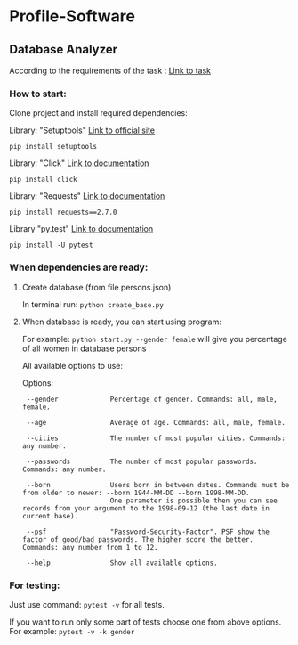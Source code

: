 # Profile-Software
## Database Analyzer

According to the requirements of the task : [Link to task](https://git.profil-software.com/recruitment-july-2020/backend/-/blob/master/README.md)


### How to start:

Clone project and install required dependencies:

Library: "Setuptools" [Link to official site](https://packaging.python.org/tutorials/installing-packages/)

```pip install setuptools```

Library: "Click" [Link to documentation](https://click.palletsprojects.com/en/7.x/)

```pip install click```

Library: "Requests" [Link to documentation](https://requests.readthedocs.io/en/master/)

```pip install requests==2.7.0```

Library "py.test" [Link to documentation](https://docs.pytest.org/en/latest/contents.html)

```pip install -U pytest```

### When dependencies are ready:

1. Create database (from file persons.json)

      In terminal run: ```python create_base.py```

2. When database is ready, you can start using program:

      For example: ```python start.py --gender female``` will give you percentage of all women in database persons

    All available options to use:
    
    Options:
    
        --gender             Percentage of gender. Commands: all, male, female.
  
        --age                Average of age. Commands: all, male, female.
        
        --cities             The number of most popular cities. Commands: any number.
        
        --passwords          The number of most popular passwords. Commands: any number.
        
        --born               Users born in between dates. Commands must be from older to newer: --born 1944-MM-DD --born 1998-MM-DD.
                             One parameter is possible then you can see records from your argument to the 1998-09-12 (the last date in current base).
        
        --psf                "Password-Security-Factor". PSF show the factor of good/bad passwords. The higher score the better. Commands: any number from 1 to 12.
        
        --help               Show all available options.


### For testing:

Just use command: ```pytest -v``` for all tests.

If you want to run only some part of tests choose one from above options. For example: ```pytest -v -k gender```

 